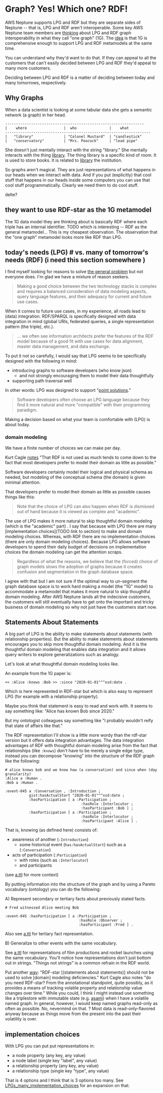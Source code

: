 # Graph? Yes! Which one? RDF!


AWS Neptune supports LPG and RDF but they are separate sides of Neptune -- that is, LPG and RDF aren't interoperable.
Some key AWS Neptune team members are [thinking](https://www.lassila.org/publications/2021/scg2021-lassila+etal.pdf) about LPG and RDF graph interoperability in what they call "one graph" (1G).
The [idea](https://www.lassila.org/publications/2021/scg2021-lassila+etal-preso.pdf) is that 1G is comprehensive enough to support LPG and RDF metamodels at the same time.

You can understand why they'd want to do that.
If they can appeal to all the customers that can't easily decided between LPG and RDF they'd appeal to many more customers.

Deciding between LPG and RDF is a matter of deciding between today and many tomorrows, respectively.



## Why Graphs

When a data scientist is looking at some tabular data she gets a semantic network (a graph) in her head.
```
----------------------------------------------------------------
|    where                 |  who               |    what
-------------------------------------------------------------------
|   "library"              | "Colonel Mustard"  | "candlestick"
|   "conservatory"         | "Mrs. Peacock"     | "lead pipe"
```

She doesn't just mentally interact with the string "library."
She mentally interacts with the thing [library](https://www.wikidata.org/wiki/Q29843656).
The thing library is a specific kind of room.
It is used to store books.
It is related to [library](https://www.wikidata.org/wiki/Q7075) the institution.

So graphs aren't magical.
They are just representations of what happens in our heads when we interact with data.
And if you put (explicitly) that cool stuff that happens in our heads inside some computers you can use that cool stuff programmatically.
Clearly we need them to do cool stuff.


delte?
## they want to use RDF-star as the 1G metamodel

The 1G data model they are thinking about is basically RDF where each triple has an internal identifier.
TODO which is interesting -- RDF as the general metamodel...
This is my cheapest observation.
The observation that the "one graph" metamodel looks more like RDF than LPG.




## today's needs (LPG)                  #  vs. many of tomorrow's needs (RDF) (i need this section somewhere )

I find myself looking for reasons to solve [the general problem](https://xkcd.com/974/) but not everyone does.
I'm glad we have a mixture of reason seekers.

> Making a good choice between the two technology stacks is complex and requires a balanced consideration of data modeling aspects, query language features, and their adequacy for current and future use cases.

When it comes to future use cases, in my experience, all roads lead to (data) integration.
RDF/SPARQL is specifically designed with data integration in mind (global URIs, federated queries, a single representation pattern (the triple), etc.).

> ... we often see information architects prefer the features of the RDF model because of a good fit with use cases for data alignment, master data management, and data exchange.

To put it not so carefully, I would say that LPG seems to be specifically designed with the following in mind:
- introducing graphs to software developers (who know json)
    - and not strongly encouraging them to model their data thoughtfully
- supporting path traversal well

In other words: LPG was designed to support "[point solutions](https://allegrograph.com/why-young-developers-dont-get-knowledge-graphs/)."


> Software developers often choose an LPG language because they find it more natural and more "compatible" with their programming paradigm.

Making a decision based on what your team is comfortable with (LPG) is about today.


### domain modeling

We have a finite number of choices we can make per day.

Kurt Cagle [notes](https://www.bbntimes.com/technology/the-pros-and-cons-of-rdf-star-and-sparql-star) "That RDF is not used as much tends to come down to the fact that most developers prefer to model their domain as little as possible."

Software developers certainly model their logical and physical schema as needed, but modeling of the conceptual schema (the domain) is given minimal attention.  

That developers prefer to model their domain as little as possible causes things like this:

> Note that the choice of LPG can also happen when RDF is dismissed out of hand because it is viewed as complex and "academic".

The use of LPG makes it more natural to skip thoughtful domain modeling (which is the "academic" part) .
I say that because with LPG there are many [implementation choices](TODO link to section) to make and domain modeling choices.
Whereas, with RDF there are no implementation choices (there are only domain modeling choices).
Because LPG allows software developers to spend their daily budget of decisions on implementation choices the domain modeling can get the attention scraps.


> Regardless of what the reasons, we believe that the (forced) choice of graph models slows the adoption of graphs because it creates confusion and segmentation in the graph database space.

I agree with that but I am not sure if the optimal way to un-segment the graph database space is to work hard making a model (the "1G" model) to accommodate a metamodel that makes it more natural to skip thoughtful domain modeling.
After AWS Neptune lands all the indecisive customers, the customers will still eventually have to get onto the important and tricky business of domain modeling so why not just have the customers start now.




## Statements About Statements


A big part of LPG is the ability to make statements about statements (with relationship properties).
But the ability to make statements about statements encourages you to skip more thoughtful domain modeling.
And it is the thoughtful domain modeling that enables data integration and it allows query writers to explore generalizations such as analogy.

Let's look at what thoughtful domain modeling looks like.

An example from the 1G paper is:
```
<< :Alice :knows :Bob >> :since "2020-01-01"^^xsd:date . 
```
Which is here represented in RDF-star but which is also easy to represent LPG (for example with a relationship property).

Maybe you think that statement is easy to read and work with.
It seems to say something like: "Alice has known Bob since 2020."

But my ontologist colleagues say something like "I probably wouldn't reify that state of affairs like that."

The RDF representation I'll show is a little more wordy than the rdf-star version but it offers data integration advantages.
The data integration advantages of RDF with thoughtful domain modeling arise from the fact that relationships (like `:knows`) don't have to be merely a single edge type, instead you can decompose "knowing" into the structure of the RDF graph like the following:

```
# alice knows bob and we know how (a conversation) and since when (day granularity)
:Alice a :Human .
:Bob a :Human .

:event-045 a :Conversation , :Introduction ;
           gist:hasActualStart "2020-01-01"^^xsd:date ;
           :hasParticipation [ a :Participation ;
                                   :hasRole :Interlocutor ;
                                   :hasParticipant :Bob ] ;
           :hasParticipation [ a :Participation ;
                                   :hasRole :Interlocutor ;
                                   :hasParticipant :Alice ] .
```
That is, knowing (as defined here) consists of:
- awareness of another (`:Introduction`)
    - some historical event (`has:hasActualStart`) such as a (`:Conversation`)
- acts of participation (`:Participation`)
    - with roles (such as `:Interlocutor`)
    - and participants

(see [a.ttl](./a.ttl) for more context)


By putting information into the structure of the graph and by using a Pareto vocabulary (ontology) you can do the following:

A) Represent secondary or tertiary facts about previously stated facts.

```
# Fred witnessed Alice meeting Bob

:event-045 :hasParticipation [ a :Participation ;
                                  :hasRole :Observer ;
                                  :hasParticipant :Fred ] .
```
Also see [a.ttl](./a.ttl) for tertiary fact representation.


B) Generalize to other events with the same vocabulary.

See [a.ttl](./a.ttl) for representations of film productions and rocket launches using the same vocabulary.
You'll notice how representations don't just bottom out in strings.
"Things not strings" is a common refrain in the RDF world.



Put another [way](https://www.bbntimes.com/technology/the-pros-and-cons-of-rdf-star-and-sparql-star): "RDF-star [(statements about statements)] should not be used to solve [domain] modeling deficiencies."
Kurt Cagle also notes "do you need RDF-star? From the annotational standpoint, quite possibly, as it provides a means of tracking volatile property and relationship value changes over time."
While you could, I think I might instead use something like a triplestore with immutable state (e.g. [asami](https://github.com/threatgrid/asami)) when I have a volatile named graph.
In general, however, I would keep named graphs read-only as often as possible.
No, nevermind on that. ?
Most data is read-only-flavored anyway because as things move from the present into the past their volatility is over. 


## implementation choices

With LPG you can put put representations in:
- a node property         (any key, any value)
- a node label            (single key "label", any value)
- a relationship property (any key, any value)
- a relationship type     (single key "type", any value)

That is 4 options and I think that is 3 options too many.
See [LPGs_many_implementation_choices](./LPGs_many_implementation_choices.md) for an expansion on that.

